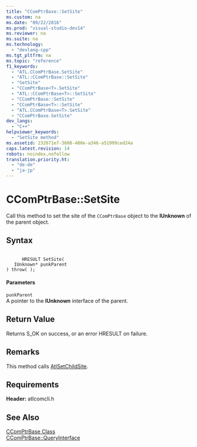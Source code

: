 ```yaml
---
title: "CComPtrBase::SetSite"
ms.custom: na
ms.date: "09/22/2016"
ms.prod: "visual-studio-dev14"
ms.reviewer: na
ms.suite: na
ms.technology: 
  - "devlang-cpp"
ms.tgt_pltfrm: na
ms.topic: "reference"
f1_keywords: 
  - "ATL.CComPtrBase.SetSite"
  - "ATL::CComPtrBase::SetSite"
  - "SetSite"
  - "CComPtrBase<T>.SetSite"
  - "ATL::CComPtrBase<T>::SetSite"
  - "CComPtrBase::SetSite"
  - "CComPtrBase<T>::SetSite"
  - "ATL.CComPtrBase<T>.SetSite"
  - "CComPtrBase.SetSite"
dev_langs: 
  - "C++"
helpviewer_keywords: 
  - "SetSite method"
ms.assetid: 232671e7-3608-480e-a346-a51999ced24a
caps.latest.revision: 14
robots: noindex,nofollow
translation.priority.ht: 
  - "de-de"
  - "ja-jp"
---
```

# CComPtrBase::SetSite
Call this method to set the site of the `CComPtrBase` object to the **IUnknown** of the parent object.  
  
## Syntax  
  
```  
  
      HRESULT SetSite(  
   IUnknown* punkParent  
) throw( );  
```  
  
#### Parameters  
 `punkParent`  
 A pointer to the **IUnknown** interface of the parent.  
  
## Return Value  
 Returns S_OK on success, or an error HRESULT on failure.  
  
## Remarks  
 This method calls [AtlSetChildSite](../vs140/atlsetchildsite.md).  
  
## Requirements  
 **Header:** atlcomcli.h  
  
## See Also  
 [CComPtrBase Class](../vs140/ccomptrbase-class.md)   
 [CComPtrBase::QueryInterface](../vs140/ccomptrbase--queryinterface.md)